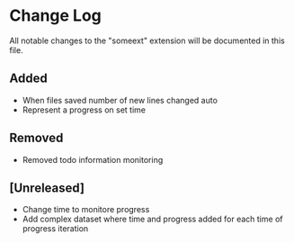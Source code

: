 # Change Log

All notable changes to the "someext" extension will be documented in this file.

## Added

- When files saved number of new lines changed auto
- Represent a progress on set time

## Removed

- Removed todo information monitoring

## [Unreleased]

- Change time to monitore progress
- Add complex dataset where time and progress added for each time of progress iteration